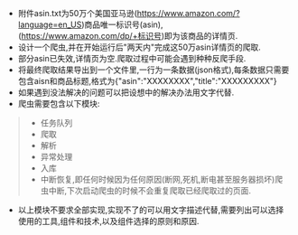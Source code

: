 + 附件asin.txt为50万个美国亚马逊(https://www.amazon.com/?language=en_US)商品唯一标识号(asin),(https://www.amazon.com/dp/+标识号)即为该商品的详情页.
+ 设计一个爬虫,并在开始运行后"两天内"完成这50万asin详情页的爬取.
+ 部分asin已失效,详情页为空.爬取过程中可能会遇到种种反爬手段.
+ 将最终爬取结果导出到一个文件里,一行为一条数据(json格式),每条数据只需要包含aisn和商品标题,格式为{"asin":"XXXXXXXX","title":"XXXXXXXXX"}
+ 如果遇到没法解决的问题可以把设想中的解决办法用文字代替.
+ 爬虫需要包含以下模块:
> + 任务队列
> + 爬取
> + 解析
> + 异常处理
> + 入库
> + 中断恢复,即任何时候因为任何原因(断网,死机,断电甚至服务器损坏)爬虫中断,下次启动爬虫的时候不会重复爬取已经爬取过的页面.

+ 以上模块不要求全部实现,实现不了的可以用文字描述代替,需要列出可以选择使用的工具,组件和技术,以及组件选择的原则和原因.


